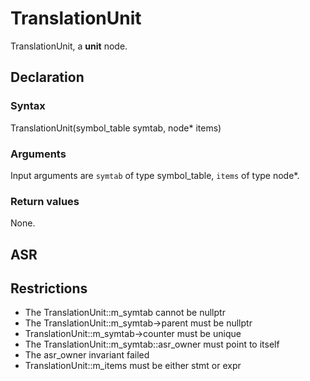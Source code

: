<!-- This is an automatically generated file. Do not edit it manually. -->

# TranslationUnit

TranslationUnit, a **unit** node.

## Declaration

### Syntax

TranslationUnit(symbol_table symtab, node* items)

### Arguments
Input arguments are `symtab` of type symbol_table, `items` of type node*.

### Return values

None.

## ASR

<!-- Generate ASR using pickle. -->

## Restrictions

<!-- Generated from asr_verify.cpp. -->
* The TranslationUnit::m_symtab cannot be nullptr
* The TranslationUnit::m_symtab->parent must be nullptr
* TranslationUnit::m_symtab->counter must be unique
* The TranslationUnit::m_symtab::asr_owner must point to itself
* The asr_owner invariant failed
* TranslationUnit::m_items must be either stmt or expr